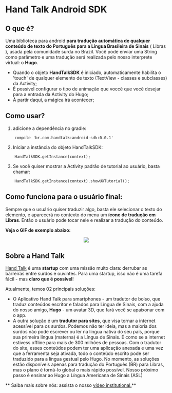 # Hand Talk Android SDK

## O que é?

Uma biblioteca para android **para tradução automática de qualquer conteúdo de texto do Português para a Língua Brasileira de Sinais** ( Libras ), usada pela comunidade surda no Brazil.
Você pode enviar uma String como parâmetro e uma tradução será realizada pelo nosso interprete virtual: o **Hugo**.

* Quando o objeto **HandTalkSDK** é iniciado, automaticamente habilita o 'touch' de qualquer elemento de texto (TextView - classes e subclasses) da Activity;
* É possível configurar o tipo de animação que voccê que você desejar para a entrada da Activity do Hugo;
* À partir daqui, a mágica irá acontecer;

## Como usar?

1) adicione a dependência no gradle:
```
    compile 'br.com.handtalk:android-sdk:0.0.1'
```

2) Iniciar a instância do objeto HandTalkSDK:
```
    HandTalkSDK.getInstance(context);
```

3) Se você quiser mostrar a Activity padrão de tutorial ao usuário, basta chamar:
```
    HandTalkSDK.getInstance(context).showUXTutorial();
```


## Como funciona para o usuário final:

Sempre que o usuário quiser traduzir algo, basta ele selecionar o texto do elemento, e aparecerá no contexto do menu um **ícone de tradução em Libras**. Então o usuário pode tocar nele e realizar a tradução do conteúdo.

**Veja o GIF de exemplo abaixo:**

<center><img align='center' src="http://line25.com/wp-content/uploads/2014/animated/4.gif"></center>


## Sobre a Hand Talk


<a href='http://handtalk.me/' target='_blank'>Hand Talk</a> é uma **startup** com uma missão muito clara: derrubar as barreiras entre surdos e ouvintes.
Para uma startup, isso não é uma tarefa fácil - mas **claro que é possível**!

Atualmente, temos 02 principais soluções:

- O Aplicativo Hand Talk para smartphones - um tradutor de bolso, que traduz conteúdos escritor e falados para Língua de Sinais, com a ajuda do nosso amigo, **Hugo** - um avatar 3D, que fará você se apaixonar com o app.
- A outra solução é um **tradutor para sites**, que visa tornar a internet acessível para os surdos. Podemos não ter ideia, mas a maioria dos surdos não pode escrever ou ler na língua nativa do seu país, porque sua primeira língua (materna) é a Língua de Sinais. É como se a internet estivess offline para mais de 300 milhões de pessoas.
Com o tradutor do site, esses conteúdos podem ter uma aplicação anexada e uma vez que a ferramenta seja ativada, todo o conteúdo escrito pode ser traduzido para a língua gestual pelo Hugo.
No momento, as soluções estão disponíveis apenas para tradução do Português (BR) para Libras, mas o plano é torná-lo global o mais rápido possível.
Nosso próximo passo é ensinar ao Hugo a Língua Americana de Sinais (ASL)

** Saiba mais sobre nós: assista o nosso <a href='https://www.youtube.com/watch?v=GtCh8cw5P4Y' target='_blank'>vídeo institutional.</a>**


<!-- ## More examples and documentation -->
